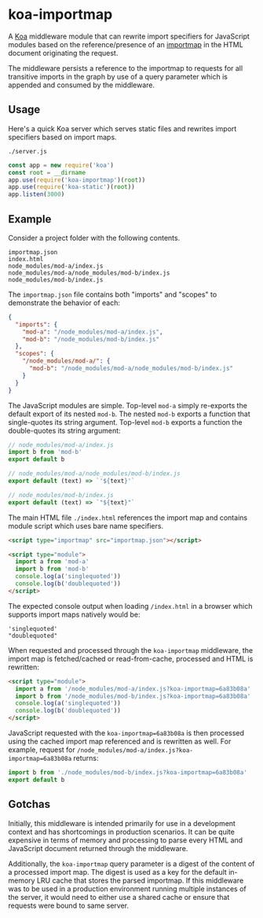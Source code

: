 # koa-importmap

A [Koa](https://koajs.com/) middleware module that can rewrite import specifiers for JavaScript modules based on the reference/presence of an [importmap](https://github.com/WICG/import-maps) in the HTML document originating the request.  

The middleware persists a reference to the importmap to requests for all transitive imports in the graph by use of a query parameter which is appended and consumed by the middleware.

## Usage

Here's a quick Koa server which serves static files and rewrites import specifiers based on import maps.

`./server.js`
```js
const app = new require('koa')
const root = __dirname
app.use(require('koa-importmap')(root))
app.use(require('koa-static')(root))
app.listen(3000)
```

## Example

Consider a project folder with the following contents.
```
importmap.json
index.html
node_modules/mod-a/index.js
node_modules/mod-a/node_modules/mod-b/index.js
node_modules/mod-b/index.js
```

The `importmap.json` file contains both "imports" and "scopes" to demonstrate the behavior of each:
```json
{
  "imports": {
    "mod-a": "/node_modules/mod-a/index.js",
    "mod-b": "/node_modules/mod-b/index.js"
  },
  "scopes": {
    "/node_modules/mod-a/": {
      "mod-b": "/node_modules/mod-a/node_modules/mod-b/index.js"
    }
  }
}
```

The JavaScript modules are simple.  Top-level `mod-a` simply re-exports the default export of its nested `mod-b`.  The nested `mod-b` exports a function that single-quotes its string argument.  Top-level `mod-b` exports a function the double-quotes its string argument:

```js
// node_modules/mod-a/index.js
import b from 'mod-b'
export default b
```

```js
// node_modules/mod-a/node_modules/mod-b/index.js
export default (text) => `'${text}'`
```

```js
// node_modules/mod-b/index.js
export default (text) => `"${text}"`
```

The main HTML file `./index.html` references the import map and contains module script which uses bare name specifiers.
```html
<script type="importmap" src="importmap.json"></script>

<script type="module">
  import a from 'mod-a'
  import b from 'mod-b'
  console.log(a('singlequoted'))
  console.log(b('doublequoted'))
</script>
```

The expected console output when loading `/index.html` in a browser which supports import maps natively would be:
```
'singlequoted'
"doublequoted"
```

When requested and processed through the `koa-importmap` middleware, the import map is fetched/cached or read-from-cache, processed and HTML is rewritten:
```html
<script type="module">
  import a from '/node_modules/mod-a/index.js?koa-importmap=6a83b08a'
  import b from '/node_modules/mod-b/index.js?koa-importmap=6a83b08a'
  console.log(a('singlequoted'))
  console.log(b('doublequoted'))
</script>
```

JavaScript requested with the `koa-importmap=6a83b08a` is then processed using the cached import map referenced and is rewritten as well.  For example, request for `/node_modules/mod-a/index.js?koa-importmap=6a83b08a` returns:
```js
import b from './node_modules/mod-b/index.js?koa-importmap=6a83b08a'
export default b
```

## Gotchas

Initially, this middleware is intended primarily for use in a development context and has shortcomings in production scenarios.  It can be quite expensive in terms of memory and processing to parse every HTML and JavaScript document returned through the middleware.

Additionally, the `koa-importmap` query parameter is a digest of the content of a processed import map.  The digest is used as a key for the default in-memory LRU cache that stores the parsed importmap.  If this middleware was to be used in a production environment running multiple instances of the server, it would need to either use a shared cache or ensure that requests were bound to same server.

